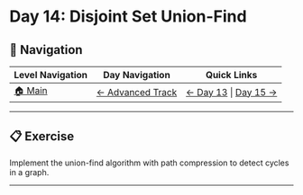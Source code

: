 # Day 14: Disjoint Set Union-Find

## 🔗 Navigation

| Level Navigation | Day Navigation | Quick Links |
|------------------|----------------|-------------|
| [🏠 Main](../../README.md) | [← Advanced Track](../README.md) | [← Day 13](../Day13/) \| [Day 15 →](../Day15/) |

---

## 📋 Exercise

Implement the union-find algorithm with path compression to detect cycles in a graph.

---
